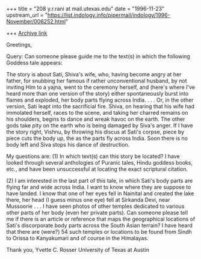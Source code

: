 +++
title = "208 y.r.rani at mail.utexas.edu"
date = "1996-11-23"
upstream_url = "https://list.indology.info/pipermail/indology/1996-November/006252.html"

+++
[Archive link](https://list.indology.info/pipermail/indology/1996-November/006252.html)

Greetings,

Query:  Can someone please guide me to the text(s) in which the following
Goddess tale appears:

The story is about Sati, Shiva's wife, who, having become angry at her
father, for snubbing her famous if rather unconventional husband,  by not
inviting Him to a yajna, went to the ceremony herself, and (here's where
I've heard more than one version of the story) either spontaneously burst
into flames and exploded, her body parts flying across India. . . . Or, in
the other version, Sati leapt into the sacrificial fire.  Shiva, on hearing
that his wife had immolated herself, races to the scene, and taking her
charred remains on his shoulders, begins to dance and wreak havoc on the
earth.  The other gods take pity on the earth who is being damaged by
Siva's anger.  If I have the story right, Vishnu, by throwing his discus at
Sati's corpse, piece by piece cuts the body up, the as the parts fly across
India.  Soon there is no body left and Siva stops his dance of destruction.

My questions are:
(1)  In which text(s) can this story be located?  I have looked through
several anthologies of Puranic tales, Hindu goddess books, etc., and have
been unsuccessful at locating the exact scriptural citation.

(2)  I am interested in the last part of this tale, in which Sati's body
parts are flying far and wide across India.  I want to know where they are
suppose to have landed.  I know that one of her eyes fell in Nainital and
created the lake there, her head (I guess minus one eye) fell at Sirkanda
Devi, near Mussoorie . . . I have seen photos of other temples dedicated to
various other parts of her body (even her private parts).  Can someone
please tell me if there is an article or reference that maps the
geographical locations of Sati's discorporate body parts across the South
Asian terrain?  I have heard that there are (were?) 54 such temples or
locations to be found from Sindh to Orissa to Kanyakumari and of course in
the Himalayas.

Thank you,
Yvette C. Rosser
University of Texas at Austin






